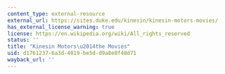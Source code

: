 ```yaml
---
content_type: external-resource
external_url: https://sites.duke.edu/kinesin/kinesin-motors-movies/
has_external_license_warning: true
license: https://en.wikipedia.org/wiki/All_rights_reserved
status: ''
title: "Kinesin Motors\u2014the Movies"
uid: d1761237-6a3d-4019-be5d-d9a8e8f48d71
wayback_url: ''
---
```

